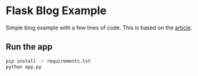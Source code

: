 # Flask Blog Example

Simple blog example with a few lines of code. This is based on the [article](https://dev.to/steventey/building-a-lightweight-blogging-cms-in-10-lines-of-code-e1a).

## Run the app

```sh
pip install -r requirements.txt
python app.py
```


